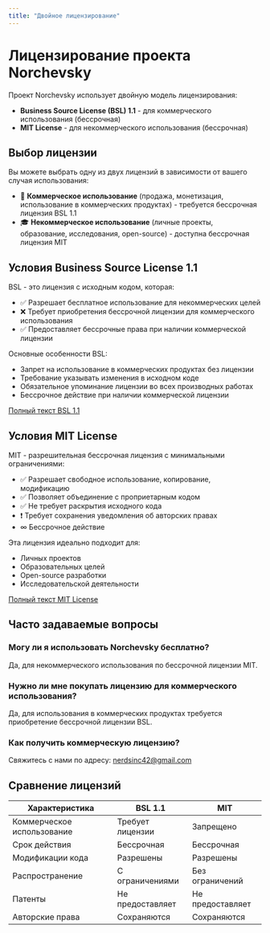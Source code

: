 ```yaml
---
title: "Двойное лицензирование"
---
```


# Лицензирование проекта Norchevsky

Проект Norchevsky использует двойную модель лицензирования:

- **Business Source License (BSL) 1.1** - для коммерческого использования (бессрочная)
- **MIT License** - для некоммерческого использования (бессрочная)

## Выбор лицензии

Вы можете выбрать одну из двух лицензий в зависимости от вашего случая использования:

- 🏢 **Коммерческое использование** (продажа, монетизация, использование в коммерческих продуктах) - требуется бессрочная лицензия BSL 1.1
- 🎓 **Некоммерческое использование** (личные проекты, образование, исследования, open-source) - доступна бессрочная лицензия MIT

## Условия Business Source License 1.1

BSL - это лицензия с исходным кодом, которая:

- ✅ Разрешает бесплатное использование для некоммерческих целей
- ❌ Требует приобретения бессрочной лицензии для коммерческого использования
- ✅ Предоставляет бессрочные права при наличии коммерческой лицензии

Основные особенности BSL:
- Запрет на использование в коммерческих продуктах без лицензии
- Требование указывать изменения в исходном коде
- Обязательное упоминание лицензии во всех производных работах
- Бессрочное действие при наличии коммерческой лицензии

[Полный текст BSL 1.1](https://github.com/teta42/Norchevsky/blob/main/LICENSE-BSL.md)

## Условия MIT License

MIT - разрешительная бессрочная лицензия с минимальными ограничениями:

- ✅ Разрешает свободное использование, копирование, модификацию
- ✅ Позволяет объединение с проприетарным кодом
- ✅ Не требует раскрытия исходного кода
- ❗ Требует сохранения уведомления об авторских правах
- ∞ Бессрочное действие

Эта лицензия идеально подходит для:
- Личных проектов
- Образовательных целей
- Open-source разработки
- Исследовательской деятельности

[Полный текст MIT License](https://github.com/teta42/Norchevsky/blob/main/LICENSE-MIT.md)

## Часто задаваемые вопросы

### Могу ли я использовать Norchevsky бесплатно?
Да, для некоммерческого использования по бессрочной лицензии MIT.

### Нужно ли мне покупать лицензию для коммерческого использования?
Да, для использования в коммерческих продуктах требуется приобретение бессрочной лицензии BSL.

### Как получить коммерческую лицензию?
Свяжитесь с нами по адресу: nerdsinc42@gmail.com

## Сравнение лицензий

| Характеристика          | BSL 1.1         | MIT             |
|-------------------------|-----------------|-----------------|
| Коммерческое использование | Требует лицензии | Запрещено       |
| Срок действия           | Бессрочная      | Бессрочная      |
| Модификации кода        | Разрешены       | Разрешены       |
| Распространение         | С ограничениями | Без ограничений |
| Патенты                 | Не предоставляет | Не предоставляет|
| Авторские права         | Сохраняются     | Сохраняются     |